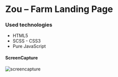 # Zou – Farm Landing Page
### Used technologies
 * HTML5  
 * SCSS - CSS3
 * Pure JavaScript
 
 #### ScreenCapture
 ![screencapture](https://user-images.githubusercontent.com/25087769/105427205-af700480-5c5d-11eb-80f9-b779df7f43ff.png)
